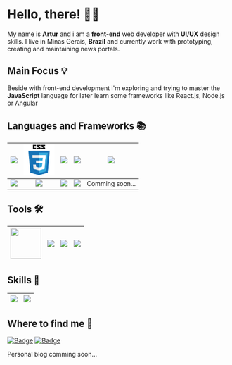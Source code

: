 
# Hello, there! 👋🏼

My name is **Artur** and i am a **front-end** web developer with **UI/UX** design skills.
I live in Minas Gerais, **Brazil** and currently work with prototyping, creating and maintaining news portals.

## Main Focus 💡

Beside with front-end development i'm exploring and trying to master the **JavaScript** language for later learn some frameworks like React.js, Node.js or Angular

## Languages and Frameworks 📚


| <img src="https://camo.githubusercontent.com/ac7ca48827aef70b332b0520d213fe6f4468b2db7d37d98d4287f215a4382ba9/68747470733a2f2f7777772e766563746f726c6f676f2e7a6f6e652f6c6f676f732f77335f68746d6c352f77335f68746d6c352d617232312e737667"> | <img src="https://raw.githubusercontent.com/devicons/devicon/0d6c64dbbf311879f7d563bfc3ccf559f9ed111c/icons/css3/css3-original-wordmark.svg" width="70"> | <img src="https://raw.githubusercontent.com/abranhe/programming-languages-logos/master/src/javascript/javascript.svg" width="70px"> | <img src="https://upload.wikimedia.org/wikipedia/commons/thumb/2/27/PHP-logo.svg/2560px-PHP-logo.svg.png" width="100px"> | <img src="https://cdn.worldvectorlogo.com/logos/bootstrap-4.svg" width="70px">
|:-:|:-:|:-:|:-:|:-:|
<img src="https://owlcarousel2.github.io/OwlCarousel2/assets/img/owl-logo.png" width="70px">| <img src="https://upload.wikimedia.org/wikipedia/commons/thumb/c/c9/JSON_vector_logo.svg/2048px-JSON_vector_logo.svg.png" width="70px">| <img src="https://wallacesilva.com/blog/wp-content/uploads/2015/08/jQuery-logo.png" width="70px"> |<img src="https://marcas-logos.net/wp-content/uploads/2020/11/MySQL-logo.png" width="70px"> |  Comming soon...



## Tools 🛠️


| <img src="https://cdn.worldvectorlogo.com/logos/figma-1.svg" width="70px" height="70px"> | <img src="https://raw.githubusercontent.com/bestofjs/bestofjs-webui/master/public/logos/vscode.svg" width="70px"> | <img src="https://raw.githubusercontent.com/detain/svg-logos/master/svg/git.svg" width="100px">|<img src="https://pbs.twimg.com/profile_images/621577553376100352/lvR3kClO_400x400.png" width="70x">
|:-:|:-:|:-:|:-:|

## Skills 💬


| <img src="https://upload.wikimedia.org/wikipedia/commons/thumb/7/7f/Responsive_Web_Design_Logo.svg/1200px-Responsive_Web_Design_Logo.svg.png" width="100px"> | <img src="https://nextgenerationtechnologies.in/uploads/page/33/thumb_750X750_ui_ux_design_logo.png" width="130px"> | 
|:-:|:-:|

## Where to find me 📌
[![Badge](https://img.shields.io/badge/-LinkedIn-%230173B1?style=for-the-badge&labelColor=230F97D2&logo=linkedin&logoColor=white&link=https://www.linkedin.com/in/artur-bernardes-42132a1a4/)](https://www.linkedin.com/in/artur-bernardes-42132a1a4/) [![Badge](https://img.shields.io/badge/-Gmail-%23BB001B?style=for-the-badge&labelColor=23BB001B&logo=gmail&logoColor=white&link=mailto:artur.fb.95@gmail.com)](mailto:artur.fb.95@gmail.com)

Personal blog comming soon...
